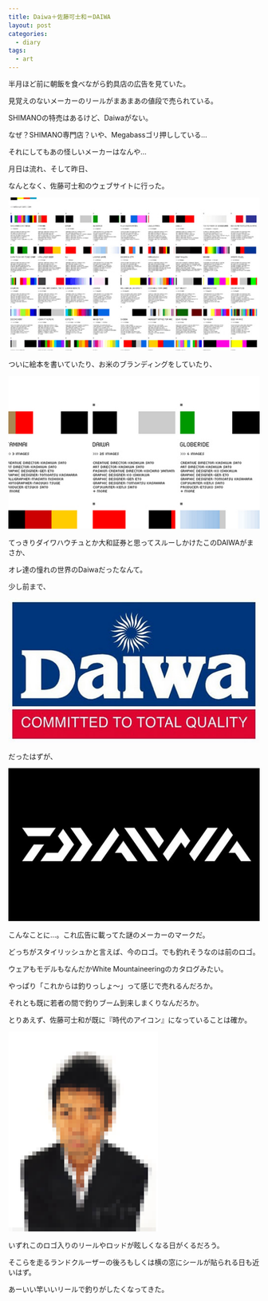 ```yaml
---
title: Daiwa＋佐藤可士和＝DAIWA
layout: post
categories:
  - diary
tags:
  - art
---
```


半月ほど前に朝飯を食べながら釣具店の広告を見ていた。

見覚えのないメーカーのリールがまあまあの値段で売られている。

SHIMANOの特売はあるけど、Daiwaがない。

なぜ？SHIMANO専門店？いや、Megabassゴリ押ししている…

それにしてもあの怪しいメーカーはなんや…

月日は流れ、そして昨日、

なんとなく、佐藤可士和のウェブサイトに行った。

![佐藤可士和ウェブサイト画像][1]

ついに絵本を書いていたり、お米のブランディングをしていたり、

![佐藤可士和のウェブサイト画像２][2]

てっきりダイワハウチュとか大和証券と思ってスルーしかけたこのDAIWAがまさか、

オレ達の憧れの世界のDaiwaだったなんて。

少し前まで、

![ダイワ精工旧ロゴタイプ][3]

だったはずが、

![ダイワ精工新ロゴタイプ][4]

こんなことに…。これ広告に載ってた謎のメーカーのマークだ。

どっちがスタイリッシュかと言えば、今のロゴ。でも釣れそうなのは前のロゴ。

ウェアもモデルもなんだかWhite Mountaineeringのカタログみたい。

やっぱり「これからは釣りっしょ～」って感じで売れるんだろか。

それとも既に若者の間で釣りブーム到来しまくりなんだろか。

とりあえず、佐藤可士和が既に『時代のアイコン』になっていることは確か。

![佐藤可士和モザイク][5]

いずれこのロゴ入りのリールやロッドが眩しくなる日がくるだろう。

そこらを走るランドクルーザーの後ろもしくは横の窓にシールが貼られる日も近いはず。

あーいい竿いいリールで釣りがしたくなってきた。


 [1]: /img/uploads/2010/04/daiwa-redesigned-by-kashiwa-sato-1.jpg
 [2]: /img/uploads/2010/04/daiwa-redesigned-by-kashiwa-sato-2.jpg
 [3]: /img/uploads/2010/04/daiwa-redesigned-by-kashiwa-sato-3.jpg
 [4]: /img/uploads/2010/04/daiwa-redesigned-by-kashiwa-sato-4.jpg
 [5]: /img/uploads/2010/04/daiwa-redesigned-by-kashiwa-sato-5.jpg
